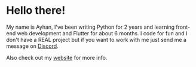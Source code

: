 <h1>Hello there!</h1>

My name is Ayhan, I've been writing Python for 2 years and learning front-end web development and Flutter for about 6 months. I code for fun and I don't have a REAL project but if you want to work with me just send me a message on <a href="https://discord.com/users/156070316622348289" target="_blank">Discord</a>.

Also check out my <a href="https://ayhans.website" target="_blank">website</a> for more info.
